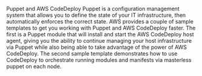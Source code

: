 Puppet and AWS CodeDeploy
Puppet is a configuration management system that allows you to define the state of your IT infrastructure, then automatically enforces the correct state. AWS provides a couple of sample templates to get you working with Puppet and AWS CodeDeploy faster. The first is a Puppet module that will install and start the AWS CodeDeploy host agent, giving you the ability to continue managing your host infrastructure via Puppet while also being able to take advantage of the power of AWS CodeDeploy. The second sample template demonstrates how to use CodeDeploy to orchestrate running modules and manifests via masterless puppet on each node.
###
